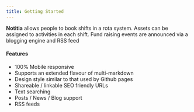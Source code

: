 ```yaml
---
title: Getting Started
---
```


**Notitia** allows people to book shifts in a rota system. Assets
can be assigned to activities in each shift. Fund raising events
are announced via a blogging engine and RSS feed

#### Features

* 100% Mobile responsive
* Supports an extended flavour of multi-markdown
* Design style similar to that used by Github pages
* Shareable / linkable SEO friendly URLs
* Text searching
* Posts / News / Blog support
* RSS feeds
